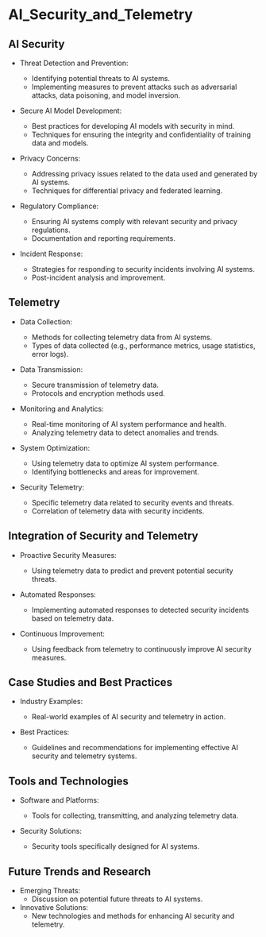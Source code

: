 # AI_Security_and_Telemetry

## AI Security
  - Threat Detection and Prevention:
    - Identifying potential threats to AI systems.
    - Implementing measures to prevent attacks such as adversarial attacks, data poisoning, and model inversion.
  
  - Secure AI Model Development:
    - Best practices for developing AI models with security in mind.
    - Techniques for ensuring the integrity and confidentiality of training data and models.
  
  - Privacy Concerns:
    - Addressing privacy issues related to the data used and generated by AI systems.
    - Techniques for differential privacy and federated learning.
  
  - Regulatory Compliance:
    - Ensuring AI systems comply with relevant security and privacy regulations.
    - Documentation and reporting requirements.
  
  - Incident Response:
    - Strategies for responding to security incidents involving AI systems.
    - Post-incident analysis and improvement.
    
## Telemetry
  - Data Collection:
    - Methods for collecting telemetry data from AI systems.
    - Types of data collected (e.g., performance metrics, usage statistics, error logs).

  - Data Transmission:
    - Secure transmission of telemetry data.
    - Protocols and encryption methods used.

  - Monitoring and Analytics:
    - Real-time monitoring of AI system performance and health.
    - Analyzing telemetry data to detect anomalies and trends.

  - System Optimization:
    - Using telemetry data to optimize AI system performance.
    - Identifying bottlenecks and areas for improvement.

  - Security Telemetry:
    - Specific telemetry data related to security events and threats.
    - Correlation of telemetry data with security incidents.

## Integration of Security and Telemetry
  - Proactive Security Measures:
    - Using telemetry data to predict and prevent potential security threats.
  
  - Automated Responses:
    - Implementing automated responses to detected security incidents based on telemetry data.

  - Continuous Improvement:
    - Using feedback from telemetry to continuously improve AI security measures.

## Case Studies and Best Practices
  - Industry Examples:
    - Real-world examples of AI security and telemetry in action.

  - Best Practices:
    - Guidelines and recommendations for implementing effective AI security and telemetry systems.

## Tools and Technologies
  - Software and Platforms:
    - Tools for collecting, transmitting, and analyzing telemetry data.

  - Security Solutions:
    - Security tools specifically designed for AI systems.

## Future Trends and Research
  - Emerging Threats:
    - Discussion on potential future threats to AI systems.
  - Innovative Solutions:
    - New technologies and methods for enhancing AI security and telemetry.
